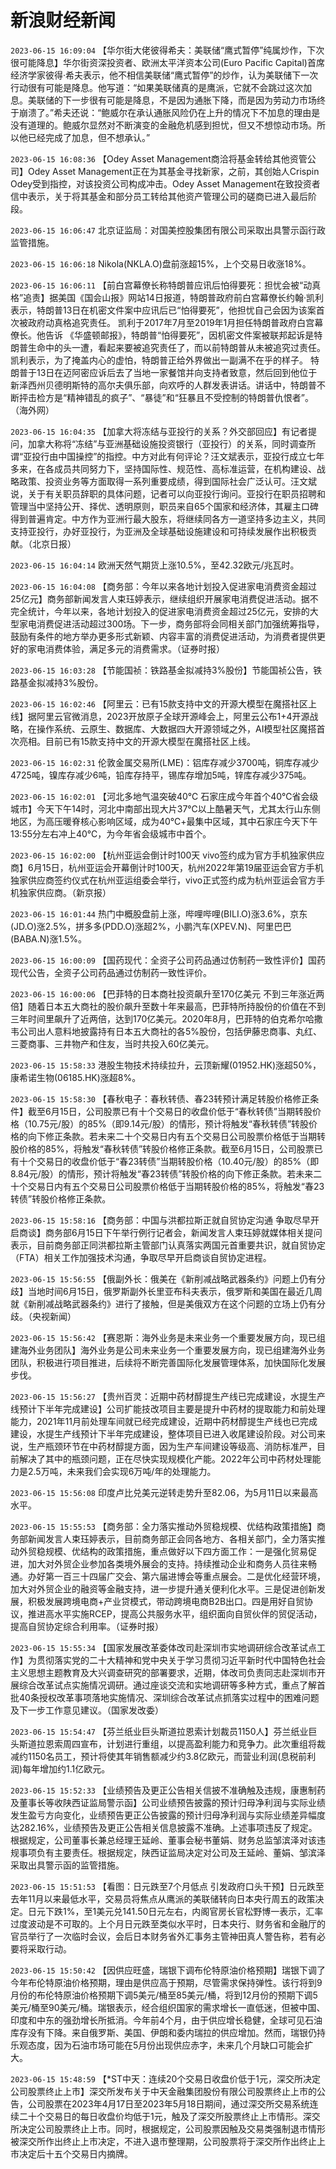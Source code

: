 # 新浪财经新闻
`2023-06-15 16:09:04` 【华尔街大佬彼得希夫：美联储“鹰式暂停”纯属炒作，下次很可能降息】华尔街资深投资者、欧洲太平洋资本公司(Euro Pacific Capital)首席经济学家彼得·希夫表示，他不相信美联储“鹰式暂停”的炒作，认为美联储下一次行动很有可能是降息。他写道：“如果美联储真的是鹰派，它就不会跳过这次加息。美联储的下一步很有可能是降息，不是因为通胀下降，而是因为劳动力市场终于崩溃了。”希夫还说：“鲍威尔在承认通胀风险仍在上升的情况下不加息的理由是没有道理的。鲍威尔显然对不断演变的金融危机感到担忧，但又不想惊动市场。所以他已经完成了加息，但不想承认。”

`2023-06-15 16:08:36` 【Odey Asset Management商洽将基金转给其他资管公司】Odey Asset Management正在为其基金寻找新家，之前，其创始人Crispin Odey受到指控，对该投资公司构成冲击。Odey Asset Management在致投资者信中表示，关于将其基金和部分员工转给其他资产管理公司的磋商已进入最后阶段。

`2023-06-15 16:06:47` 北京证监局：对国美控股集团有限公司采取出具警示函行政监管措施。

`2023-06-15 16:06:18` Nikola(NKLA.O)盘前涨超15%，上个交易日收涨18%。

`2023-06-15 16:06:11` 【前白宫幕僚长称特朗普应讯后怕得要死：担忧会被“动真格”追责】据美国《国会山报》网站14日报道，特朗普政府前白宫幕僚长约翰·凯利表示，特朗普13日在机密文件案中应讯后已“怕得要死”，他担忧自己会因为该案首次被政府动真格追究责任。 凯利于2017年7月至2019年1月担任特朗普政府白宫幕僚长。他告诉 《华盛顿邮报》，特朗普“怕得要死”，因机密文件案被联邦起诉是特朗普生命中的头一遭，看起来要被追究责任了，而以前特朗普从未被追究过责任。凯利表示，为了掩盖内心的虚怕，特朗普正给外界做出一副满不在乎的样子。 特朗普于13日在迈阿密应诉后去了当地一家餐馆并向支持者致意，然后回到他位于新泽西州贝德明斯特的高尔夫俱乐部，向欢呼的人群发表讲话。讲话中，特朗普不断抨击检方是“精神错乱的疯子”、“暴徒”和“狂暴且不受控制的特朗普仇恨者”。（海外网）

`2023-06-15 16:04:35` 【加拿大将冻结与亚投行的关系？外交部回应】有记者提问，加拿大称将“冻结”与亚洲基础设施投资银行（亚投行）的关系，同时调查所谓“亚投行由中国操控”的指控。中方对此有何评论？汪文斌表示，亚投行成立七年多来，在各成员共同努力下，坚持国际性、规范性、高标准运营，在机构建设、战略政策、投资业务等方面取得一系列重要成绩，得到国际社会广泛认可。汪文斌说，关于有关职员辞职的具体问题，记者可以向亚投行询问。亚投行在职员招聘和管理当中坚持公开、择优、透明原则，职员来自65个国家和经济体，其雇主口碑得到普遍肯定。中方作为亚洲行最大股东，将继续同各方一道坚持多边主义，共同支持亚投行，办好亚投行，为亚洲及全球基础设施建设和可持续发展作出积极贡献。（北京日报）

`2023-06-15 16:04:14` 欧洲天然气期货上涨10.5%，至42.32欧元/兆瓦时。

`2023-06-15 16:04:08` 【商务部：今年以来各地计划投入促进家电消费资金超过25亿元】商务部新闻发言人束珏婷表示，继续组织开展家电消费促进活动。据不完全统计，今年以来，各地计划投入的促进家电消费资金超过25亿元，安排的大型家电消费促进活动超过300场。下一步，商务部将会同相关部门加强统筹指导，鼓励有条件的地方举办更多形式新颖、内容丰富的消费促进活动，为消费者提供更好的家电消费体验，满足多元的消费需求。（证券时报）

`2023-06-15 16:03:28` 【节能国祯：铁路基金拟减持3%股份】节能国祯公告，铁路基金拟减持3%股份。

`2023-06-15 16:02:46` 【阿里云：已有15款支持中文的开源大模型在魔搭社区上线】据阿里云官微消息，2023开放原子全球开源峰会上，阿里云公布1+4开源战略，在操作系统、云原生、数据库、大数据四大开源领域之外，AI模型社区魔搭首次亮相。目前已有15款支持中文的开源大模型在魔搭社区上线。

`2023-06-15 16:02:31` 伦敦金属交易所(LME)：铝库存减少3700吨，铜库存减少4725吨，镍库存减少6吨，铅库存持平，锡库存增加5吨，锌库存减少375吨。

`2023-06-15 16:02:01` 【河北多地气温突破40℃ 石家庄成今年首个40℃省会级城市】今天下午14时，河北中南部出现大片37℃以上酷暑天气，尤其太行山东侧地区，为高压暖脊核心影响区域，成为40℃+最集中区域，其中石家庄今天下午13:55分左右冲上40℃，为今年省会级城市中首个。

`2023-06-15 16:02:00` 【杭州亚运会倒计时100天 vivo签约成为官方手机独家供应商】6月15日，杭州亚运会开幕倒计时100天，杭州2022年第19届亚运会官方手机独家供应商签约仪式在杭州亚运组委会举行，vivo正式签约成为杭州亚运会官方手机独家供应商。（新京报）

`2023-06-15 16:01:44` 热门中概股盘前上涨，哔哩哔哩(BILI.O)涨3.6%，京东(JD.O)涨2.5%，拼多多(PDD.O)涨超2%，小鹏汽车(XPEV.N)、阿里巴巴(BABA.N)涨1.5%。

`2023-06-15 16:00:09` 【国药现代：全资子公司药品通过仿制药一致性评价】国药现代公告，全资子公司药品通过仿制药一致性评价。

`2023-06-15 16:00:06` 【巴菲特的日本商社投资飙升至170亿美元 不到三年涨近两倍】随着日本五大商社的股价飙升至数十年来最高，巴菲特所持股份的价值在不到三年时间里飙升了近两倍，达到170亿美元。2020年8月，巴菲特的伯克希尔哈撒韦公司出人意料地披露持有日本五大商社的各5%股份，包括伊藤忠商事、丸红、三菱商事、三井物产和住友，当时共投入60亿美元。

`2023-06-15 15:58:33` 港股生物技术持续拉升，云顶新耀(01952.HK)涨超50%，康希诺生物(06185.HK)涨超8%。

`2023-06-15 15:58:30` 【春秋电子：春秋转债、春23转预计满足转股价格修正条件】截至6月15日，公司股票已有十个交易日的收盘价低于“春秋转债”当期转股价格（10.75元/股）的85%（即9.14元/股）的情形，预计将触发“春秋转债”转股价格的向下修正条款。若未来二十个交易日内有五个交易日公司股票价格低于当期转股价格的85%，将触发“春秋转债”转股价格修正条款。截至6月15日，公司股票已有十个交易日的收盘价低于“春23转债”当期转股价格（10.40元/股）的85%（即8.84元/股）的情形，预计将触发“春23转债”转股价格的向下修正条款。若未来二十个交易日内有五个交易日公司股票价格低于当期转股价格的85%，将触发“春23转债”转股价格修正条款。

`2023-06-15 15:58:16` 【商务部：中国与洪都拉斯正就自贸协定沟通 争取尽早开启商谈】商务部6月15日下午举行例行记者会，新闻发言人束珏婷就媒体相关提问表示，目前商务部正同洪都拉斯主管部门认真落实两国元首重要共识，就自贸协定（FTA）相关工作加强技术沟通，争取尽早开启商谈自贸协定进程。

`2023-06-15 15:56:55` 【俄副外长：俄美在《新削减战略武器条约》问题上仍有分歧】当地时间6月15日，俄罗斯副外长里亚布科夫表示，俄罗斯和美国在最近几周就《新削减战略武器条约》进行了接触，但是美俄双方在这个问题的立场上仍有分歧。（央视新闻）

`2023-06-15 15:56:42` 【赛恩斯：海外业务是未来业务一个重要发展方向，现已组建海外业务团队】海外业务是公司未来业务一个重要发展方向，现已组建海外业务团队，积极进行项目推进，后续将不断完善国际化发展管理体系，加快国际化发展步伐。

`2023-06-15 15:56:27` 【贵州百灵：近期中药材醇提生产线已完成建设，水提生产线预计下半年完成建设】公司扩能技改项目主要是提升中药材的提取能力和前处理能力，2021年11月前处理车间就已经完成建设，近期中药材醇提生产线也已完成建设，水提生产线预计下半年完成建设，整体项目已进入收尾建设阶段。对公司来说，生产瓶颈环节在中药材醇提方面，因为生产车间建设等级高、消防标准严，目前解决了其中的瓶颈问题，正在尽快实现规模化产能。2022年公司中药材处理能力是2.5万吨，未来我们会实现6万吨/年的处理能力。

`2023-06-15 15:56:08` 印度卢比兑美元逆转走势升至82.06，为5月11日以来最高水平。

`2023-06-15 15:55:53` 【商务部：全力落实推动外贸稳规模、优结构政策措施】商务部新闻发言人束珏婷表示，目前商务部正会同各地方、各相关部门，全力落实推动外贸稳规模、优结构的政策措施，重点做好以下四方面工作：一是强化贸易促进，加大对外贸企业参加各类境外展会的支持。持续推动企业和商务人员往来畅通。办好第一百三十四届广交会、第六届进博会等重点展会。二是优化经营环境，加大对外贸企业的融资等金融支持，进一步提升通关便利化水平。三是促进创新发展，积极发展跨境电商+产业贷模式，带动跨境电商B2B出口。四是用好自贸协议，推进高水平实施RCEP，提高公共服务水平，组织面向自贸伙伴的贸促活动，提高自贸协定综合利用率。（证券时报）

`2023-06-15 15:55:34` 【国家发展改革委体改司赴深圳市实地调研综合改革试点工作】为贯彻落实党的二十大精神和党中央关于学习贯彻习近平新时代中国特色社会主义思想主题教育及大兴调查研究的部署要求，近期，体改司负责同志赴深圳市开展综合改革试点实施情况调研。通过座谈交流和实地调研等多种方式，重点了解首批40条授权改革事项落地实施情况、深圳综合改革试点抓落实过程中的困难问题及下一步工作意见建议。（国家发改委）

`2023-06-15 15:54:47` 【芬兰纸业巨头斯道拉恩索计划裁员1150人】芬兰纸业巨头斯道拉恩索周四宣布，计划进行重组，以提高盈利能力和竞争力。此次重组将裁减约1150名员工，预计将使其年销售额减少约3.8亿欧元，而营业利润(息税前利润)每年增加约1.1亿欧元。

`2023-06-15 15:52:33` 【业绩预告及更正公告相关信披不准确触及违规，康惠制药及董事长等收陕西证监局警示函】公司业绩预告披露的预计归母净利润与实际业绩发生盈亏方向变化，业绩预告更正公告披露的预计归母净利润与实际业绩差异幅度达282.16%，业绩预告及更正公告相关信息披露不准确。上述事项违反了规定。根据规定，公司董事长兼总经理王延岭、董事会秘书董娟、财务总监邹滨泽对该违规事项负有主要责任。根据规定，陕西证监局决定对公司及王延岭、董娟、邹滨泽采取出具警示函的监管措施。

`2023-06-15 15:51:53` 【看图：日元跌至7个月低点 引发政府口头干预】日元跌至去年11月以来最低水平，交易员将焦点从鹰派的美联储转向日本央行周五的政策决定。日元下跌1%，至1美元兑141.50日元左右，内阁官房长官松野博一表示，汇率过度波动是不可取的。上个月日元跌至类似水平时，日本央行、财务省和金融厅的官员举行了一次临时会议，会后日本财务省外汇事务主管神田真人警告称，若有必要将采取行动。

`2023-06-15 15:50:42` 【因供应旺盛，瑞银下调布伦特原油价格预期】瑞银下调了今年布伦特原油价格预期，理由是供应高于预期，尽管需求保持弹性。该行将到9月份的布伦特原油价格预期下调5美元/桶至85美元/桶，将到12月份的预期下调5美元/桶至90美元/桶。瑞银表示，经合组织国家的需求增长一直低迷，但被中国、印度和中东的强劲增长所抵消。今年前4个月，由于供应增长稳健，全球可见石油库存没有下降。来自俄罗斯、美国、伊朗和委内瑞拉的供应增加。然而，瑞银仍持乐观态度，因为石油市场可能在5月份出现供应赤字，未来几个月缺口可能会扩大。

`2023-06-15 15:48:59` 【*ST中天：连续20个交易日收盘价低于1元，深交所决定公司股票终止上市】深交所发布关于中天金融集团股份有限公司股票终止上市的公告，公司股票在2023年4月17日至2023年5月18日期间，通过深交所交易系统连续二十个交易日的每日收盘价均低于1元，触及了深交所股票终止上市情形。深交所决定公司股票终止上市。同时，根据规定，公司股票因触及交易类强制退市情形被深交所作出终止上市决定，不进入退市整理期，公司股票将于深交所作出终止上市决定后十五个交易日内摘牌。

